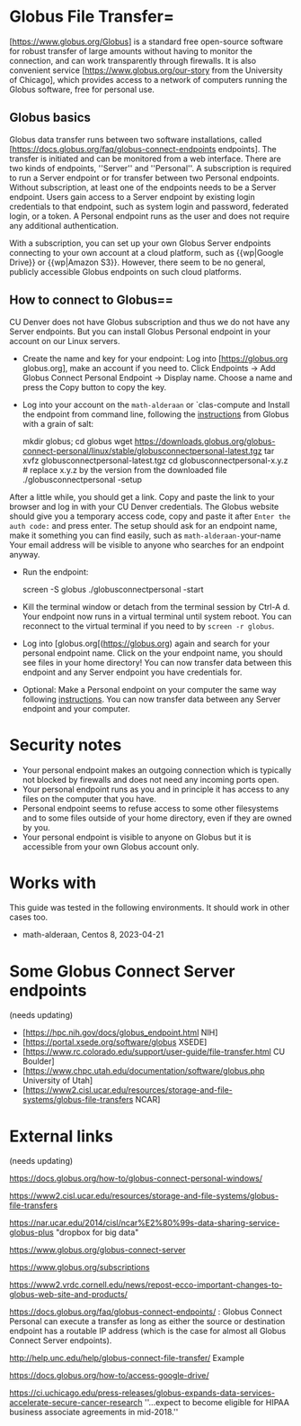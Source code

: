 # Globus File Transfer=

[https://www.globus.org/Globus] is a standard free open-source software for robust transfer of large amounts without having to monitor the connection, and can work transparently through firewalls. It is also convenient service [https://www.globus.org/our-story from the University of Chicago], which provides access to a network of computers running the Globus software, free for personal use.

## Globus basics

Globus data transfer runs between two software installations, called [https://docs.globus.org/faq/globus-connect-endpoints endpoints]. The transfer is initiated and can be monitored from a web interface. There are two kinds of endpoints, ''Server'' and ''Personal''. A subscription is required to run a Server endpoint or for transfer between two Personal endpoints. Without subscription, at least one of the endpoints needs to be a Server endpoint. Users gain access to a Server endpoint by existing login credentials to that endpoint, such as system login and password, federated login, or a token. A Personal endpoint runs as the user and does not require any additional authentication. 

With a subscription, you can set up your own Globus Server endpoints connecting to your own account at a cloud platform, such as {{wp|Google Drive}} or {{wp|Amazon S3}}. However, there seem to be no general, publicly accessible Globus endpoints on such cloud platforms.

## How to connect to Globus==

CU Denver does not have Globus subscription and thus we do not have any Server endpoints. But you can install Globus Personal endpoint in your account on our Linux servers.

* Create the name and key for your endpoint: Log into [https://globus.org globus.org], make an account if you need to. Click Endpoints -> Add Globus Connect Personal Endpoint -> Display name. Choose  a name and press the Copy button to copy the key. 

* Log into your account on the `math-alderaan` or `clas-compute and Install the endpoint from command line, following the [instructions](https://docs.globus.org/how-to/globus-connect-personal-linux) from Globus with a grain of salt:

    mkdir globus; cd globus
    wget  https://downloads.globus.org/globus-connect-personal/linux/stable/globusconnectpersonal-latest.tgz
    tar xvfz globusconnectpersonal-latest.tgz
    cd globusconnectpersonal-x.y.z  # replace x.y.z by the version from the downloaded file
    ./globusconnectpersonal -setup 

After a little while, you should get a link. Copy and paste the link to your browser and log in with your CU Denver credentials. The Globus website should give you a temporary access code, copy and paste it after `Enter the auth code:` and press enter. The setup should ask for an endpoint name, make it something you can find easily, such as `math-alderaan-`your-name Your email address will be visible to anyone who searches for an endpoint anyway. 
    
* Run the endpoint:

    screen -S globus
    ./globusconnectpersonal -start

* Kill the terminal window or detach from the terminal session by Ctrl-A d. Your endpoint now runs in a virtual terminal until system reboot. You can reconnect to the virtual terminal if you need to by `screen -r globus`.

* Log into [globus.org[(https://globus.org) again and search for your personal endpoint name. Click on the your endpoint name, you should see files in your home directory! You can now transfer data between this endpoint and any Server endpoint you have credentials for.

* Optional: Make a Personal endpoint on your computer the same way following [instructions](https://www.globus.org/globus-connect-personal). You can now transfer data between any Server endpoint and your computer.

# Security notes
* Your personal endpoint makes an outgoing connection which is typically not blocked by firewalls and does not need any incoming ports open. 
* Your personal endpoint runs as you and in principle it has access to any files on the computer that you have. 
* Personal endpoint seems to refuse access to some other filesystems and to some files outside of your home directory, even if they are owned by you.
* Your personal endpoint is visible to anyone on Globus but it is accessible from your own Globus account only.

# Works with
This guide was tested in the following environments. It should work in other cases too.

* math-alderaan, Centos 8, 2023-04-21

# Some Globus Connect Server endpoints
(needs updating)

* [https://hpc.nih.gov/docs/globus_endpoint.html NIH]
* [https://portal.xsede.org/software/globus XSEDE]
* [https://www.rc.colorado.edu/support/user-guide/file-transfer.html CU Boulder]
* [https://www.chpc.utah.edu/documentation/software/globus.php University of Utah]
* [https://www2.cisl.ucar.edu/resources/storage-and-file-systems/globus-file-transfers NCAR]

# External links
(needs updating)

https://docs.globus.org/how-to/globus-connect-personal-windows/

https://www2.cisl.ucar.edu/resources/storage-and-file-systems/globus-file-transfers

https://nar.ucar.edu/2014/cisl/ncar%E2%80%99s-data-sharing-service-globus-plus  "dropbox for big data"

https://www.globus.org/globus-connect-server

https://www.globus.org/subscriptions

https://www2.vrdc.cornell.edu/news/repost-ecco-important-changes-to-globus-web-site-and-products/

https://docs.globus.org/faq/globus-connect-endpoints/ : Globus Connect Personal can execute a transfer as long as either the source or destination endpoint has a routable IP address (which is the case for almost all Globus Connect Server endpoints).

http://help.unc.edu/help/globus-connect-file-transfer/ Example

https://docs.globus.org/how-to/access-google-drive/

https://ci.uchicago.edu/press-releases/globus-expands-data-services-accelerate-secure-cancer-research ''...expect to become eligible for HIPAA business associate agreements in mid-2018.''

